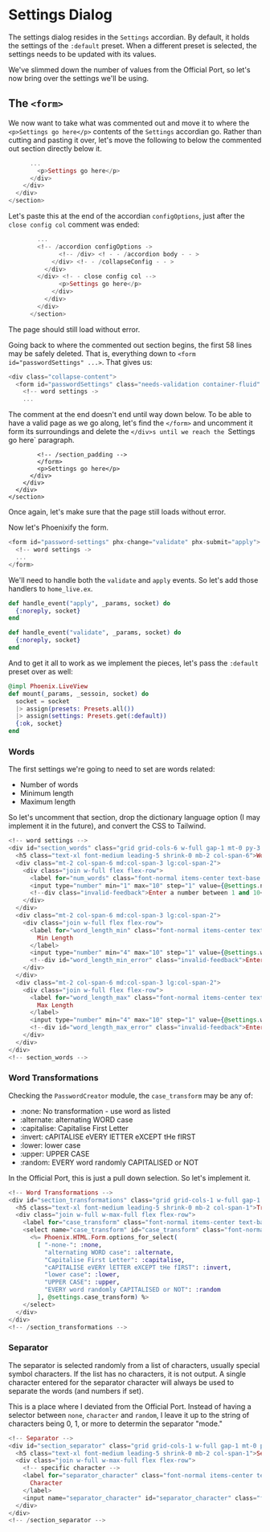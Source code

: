 # Settings Dialog

The settings dialog resides in the `Settings` accordian. By default, it holds
the settings of the `:default` preset. When a different preset is selected,
the settings needs to be updated with its values.

We've slimmed down the number of values from the Official Port, so let's now
bring over the settings we'll be using.

## The `<form>`

We now want to take what was commented out and move it to where the
`<p>Settings go here</p>` contents of the `Settings` accordian go. Rather than
cutting and pasting it over, let's move the following to below the commented
out section directly below it.

```elixir
      ...
        <p>Settings go here</p>
      </div>
    </div>
  </div>
</section>
```

Let's paste this at the end of the accordian `configOptions`, just after the
`close config col` comment was ended:

```elixir
        ...
        <!-- /accordion configOptions ->
              <!-- /div> <! - - /accordion body - - >
            </div> <!- - /collapseConfig - - >
          </div>
        </div> <!- - close config col -->
              <p>Settings go here</p>
            </div>
          </div>
        </div>
      </section>
```

The page should still load without error.

Going back to where the commented out section begins, the first 58 lines may
be safely deleted. That is, everything down to
`<form id="passwordSettings" ...>`. That gives us:

```elixir
<div class="collapse-content">
  <form id="passwordSettings" class="needs-validation container-fluid" novalidate>
    <!-- word settings ->
    ...
```

The comment at the end doesn't end until way down below. To be able to have a
valid page as we go along, let's find the `</form>` and uncomment it form its
surroundings and delete the `</div>s until we reach the `Settings go here`
paragraph.

```elxir
        <!-- /section_padding -->
        </form>
        <p>Settings go here</p>
      </div>
    </div>
  </div>
</section>
```

Once again, let's make sure that the page still loads without error.

Now let's Phoenixify the form.

```elixir
<form id="password-settings" phx-change="validate" phx-submit="apply">
  <!-- word settings ->
  ...
</form>
```

We'll need to handle both the `validate` and `apply` events. So let's add
those handlers to `home_live.ex`.

```elixir
def handle_event("apply", _params, socket) do
  {:noreply, socket}
end

def handle_event("validate", _params, socket) do
  {:noreply, socket}
end
```

And to get it all to work as we implement the pieces, let's pass the
`:default` preset over as well:

```elixir
@impl Phoenix.LiveView
def mount(_params, _sessoin, socket) do
  socket = socket
  |> assign(presets: Presets.all())
  |> assign(settings: Presets.get(:default))
  {:ok, socket}
end
```

### Words

The first settings we're going to need to set are words related:

* Number of words
* Minimum length
* Maximum length

So let's uncomment that section, drop the dictionary language option (I may
implement it in the future), and convert the CSS to Tailwind.

```elixir
<!-- word settings -->
<div id="section_words" class="grid grid-cols-6 w-full gap-1 mt-0 py-3 g-1">
  <h5 class="text-xl font-medium leading-5 shrink-0 mb-2 col-span-6">Words</h5>
  <div class="mt-2 col-span-6 md:col-span-3 lg:col-span-2">
    <div class="join w-full flex flex-row">
      <label for="num_words" class="font-normal items-center text-base text-center px-3 py-2 bg-gray-100 border rounded-l-lg border-gray-300 flex-none"># of Words</label>
      <input type="number" min="1" max="10" step="1" value={@settings.num_words} class="font-normal p-[.375rem .75rem] leading-normal border rounded-r-lg border-gray-300 flex-auto w-1/12" name="num_words" id="num_words" required />
      <!--div class="invalid-feedback">Enter a number between 1 and 10</div-->
    </div>
  </div>
  <div class="mt-2 col-span-6 md:col-span-3 lg:col-span-2">
    <div class="join w-full flex flex-row">
      <label for="word_length_min" class="font-normal items-center text-base text-center px-3 py-2 bg-gray-100 border rounded-l-lg border-gray-300 flex-none">
        Min Length
      </label>
      <input type="number" min="4" max="10" step="1" value={@settings.word_length_min} class="font-normal p-[.375rem .75rem] leading-normal border rounded-r-lg border-gray-300 flex-auto w-1/12" name="word_length_min" id="word_length_min" required aria-describedby="word_length_min_error" />
      <!--div id="word_length_min_error" class="invalid-feedback">Enter a number between 4 and 10</div-->
    </div>
  </div>
  <div class="mt-2 col-span-6 md:col-span-3 lg:col-span-2">
    <div class="join w-full flex flex-row">
      <label for="word_length_max" class="font-normal items-center text-base text-center px-3 py-2 bg-gray-100 border rounded-l-lg border-gray-300 flex-none">
        Max Length
      </label>
      <input type="number" min="4" max="10" step="1" value={@settings.word_length_max} class="font-normal p-[.375rem .75rem] leading-normal border rounded-r-lg border-gray-300 flex-auto w-1/12" name="word_length_max" id="word_length_max" required aria-describedby="word_length_max_error" />
      <!--div id="word_length_max_error" class="invalid-feedback">Enter a number between 4 and 10</div-->
    </div>
  </div>
</div>
<!-- section_words -->
```

### Word Transformations

Checking the `PasswordCreator` module, the `case_transform` may be any of:

* :none: No transformation - use word as listed
* :alternate: alternating WORD case
* :capitalise: Capitalise First Letter
* :invert: cAPITALISE eVERY lETTER eXCEPT tHe fIRST
* :lower: lower case
* :upper: UPPER CASE
* :random: EVERY word randomly CAPITALISED or NOT

In the Official Port, this is just a pull down selection. So let's implement it.

```elixir
<!-- Word Transformations -->
<div id="section_transformations" class="grid grid-cols-1 w-full gap-1 mt-0 py-3 g-1">
  <h5 class="text-xl font-medium leading-5 shrink-0 mb-2 col-span-1">Transformations</h5>
  <div class="join w-full w-max-full flex flex-row">
    <label for="case_transform" class="font-normal items-center text-base text-center px-3 py-2 bg-gray-100 border rounded-l-lg border-gray-300 flex-none">Case Transformation</label>
    <select name="case_transform" id="case_transform" class="font-normal p-[.375rem .75rem] leading-normal border rounded-r-lg border-gray-300 flex-auto w-1">
      <%= Phoenix.HTML.Form.options_for_select(
        [ "-none-": :none,
          "alternating WORD case": :alternate,
          "Capitalise First Letter": :capitalise,
          "cAPITALISE eVERY lETTER eXCEPT tHe fIRST": :invert,
          "lower case": :lower,
          "UPPER CASE": :upper,
          "EVERY word randomly CAPITALISED or NOT": :random
        ], @settings.case_transform) %>
    </select>
  </div>
</div>
<!-- /section_transformations -->
```

### Separator

The separator is selected randomly from a list of characters, usually special
symbol characters. If the list has no characters, it is not output. A single
character entered for the separator character will always be used to separate
the words (and numbers if set).

This is a place where I deviated from the Official Port. Instead of having
a selector between `none`, `character` and `random`, I leave it up to the
string of characters being 0, 1, or more to determin the separator "mode."

```elixir
<!-- Separator -->
<div id="section_separator" class="grid grid-cols-1 w-full gap-1 mt-0 py-3 g-1">
  <h5 class="text-xl font-medium leading-5 shrink-0 mb-2 col-span-1">Separator</h5>
  <div class="join w-full w-max-full flex flex-row">
    <!-- specific character -->
    <label for="separator_character" class="font-normal items-center text-base text-center px-3 py-2 bg-gray-100 border rounded-l-lg border-gray-300 flex-none">
      Character
    </label>
    <input name="separator_character" id="separator_character" class="font-normal p-[.375rem .75rem] leading-normal border rounded-r-lg border-gray-300 flex-auto w-1" type="text" size="1" value={@settings.separator_character}/>
  </div>
</div>
<!-- /section_separator -->
```
